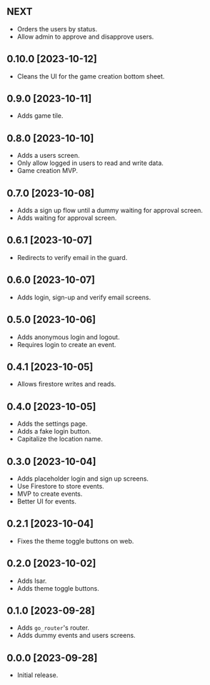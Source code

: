 ## NEXT

- Orders the users by status.
- Allow admin to approve and disapprove users.

## 0.10.0 [2023-10-12]

- Cleans the UI for the game creation bottom sheet.

## 0.9.0 [2023-10-11]

- Adds game tile.

## 0.8.0 [2023-10-10]

- Adds a users screen.
- Only allow logged in users to read and write data.
- Game creation MVP.

## 0.7.0 [2023-10-08]

- Adds a sign up flow until a dummy waiting for approval screen.
- Adds waiting for approval screen.

## 0.6.1 [2023-10-07]

- Redirects to verify email in the guard.

## 0.6.0 [2023-10-07]

- Adds login, sign-up and verify email screens.

## 0.5.0 [2023-10-06]

- Adds anonymous login and logout.
- Requires login to create an event.

## 0.4.1 [2023-10-05]

- Allows firestore writes and reads.

## 0.4.0 [2023-10-05]

- Adds the settings page.
- Adds a fake login button.
- Capitalize the location name.

## 0.3.0 [2023-10-04]

- Adds placeholder login and sign up screens.
- Use Firestore to store events.
- MVP to create events.
- Better UI for events.

## 0.2.1 [2023-10-04]

- Fixes the theme toggle buttons on web.

## 0.2.0 [2023-10-02]

- Adds Isar.
- Adds theme toggle buttons.

## 0.1.0 [2023-09-28]

- Adds `go_router`'s router.
- Adds dummy events and users screens.

## 0.0.0 [2023-09-28]

- Initial release.
